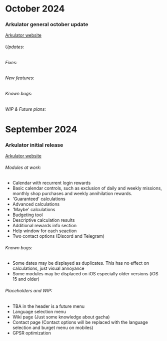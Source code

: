 # October 2024
### Arkulator general october update
[Arkulator website](https://arkulator.ojisan.cc/)

###### Updates:
###### Fixes:
###### New features:
###### Known bugs:
###### WIP & Future plans:

# September 2024
### Arkulator initial release
[Arkulator website](https://arkulator.ojisan.cc/)

###### Modules at work:

- Calendar with recurrent login rewards
- Basic calendar controls, such as exclusion of daily and weekly missions, monthly shop purchases and weekly annihilation rewards. 
- 'Guaranteed' calculations
- Advanced calculations
- 'Maybe' calculations
- Budgeting tool
- Descriptive calculation results
- Additional rewards info section
- Help window for each seaction
- Two contact options (Discord and Telegram)

###### Known bugs:

- Some dates may be displayed as duplicates. This has no effect on calculations, just visual annoyance
- Some modules may be displaced on iOS especially older versions (iOS 15 and older)


###### Placeholders and WIP:

- TBA in the header is a future menu
- Language selection menu
- Wiki page (Just some knowledge about gacha)
- Contact page (Contact options will be replaced with the language selection and burget menu on mobiles)
- GPSR optimization 